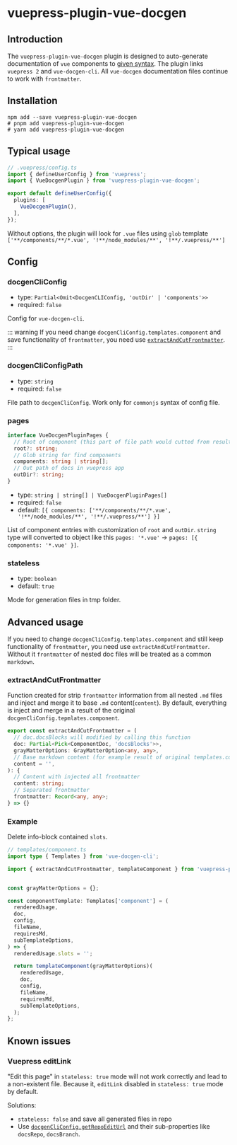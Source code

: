# vuepress-plugin-vue-docgen

## Introduction

The `vuepress-plugin-vue-docgen` plugin is designed to auto-generate documentation of `vue` components to [given syntax](https://vue-styleguidist.github.io/docs/Documenting.html).
The plugin links `vuepress 2` and `vue-docgen-cli`.
All `vue-docgen` documentation files continue to work with `frontmatter`.

## Installation

```shell
npm add --save vuepress-plugin-vue-docgen
# pnpm add vuepress-plugin-vue-docgen
# yarn add vuepress-plugin-vue-docgen
```

## Typical usage

```ts
// .vuepress/config.ts
import { defineUserConfig } from 'vuepress';
import { VueDocgenPlugin } from 'vuepress-plugin-vue-docgen';

export default defineUserConfig({
  plugins: [
    VueDocgenPlugin(),
  ],
});
```

Without options, the plugin will look for `.vue` files using `glob` template `['**/components/**/*.vue', '!**/node_modules/**', '!**/.vuepress/**']`

## Config

### docgenCliConfig

- type: `Partial<Omit<DocgenCLIConfig, 'outDir' | 'components'>>`
- required: `false`

Config for `vue-docgen-cli`.

::: warning
If you need change `docgenCliConfig.templates.component` and save functionality of `frontmatter`, you need use [`extractAndCutFrontmatter`](#advanced-usage).
:::

### docgenCliConfigPath

- type: `string`
- required: `false`

File path to `docgenCliConfig`. Work only for `commonjs` syntax of config file.

### pages

```ts
interface VueDocgenPluginPages {
  // Root of component (this part of file path would cutted from result vuepress url)
  root?: string;
  // Glob string for find components
  components: string | string[];
  // Out path of docs in vuepress app
  outDir?: string;
}
```

- type: `string | string[] | VueDocgenPluginPages[]`
- required: `false`
- default: `[{ components: ['**/components/**/*.vue', '!**/node_modules/**', '!**/.vuepress/**'] }]`

List of component entries with customization of `root` and `outDir`. `string` type will converted to object like this `pages: '*.vue'` -> `pages: [{ components: '*.vue' }]`.

### stateless

- type: `boolean`
- default: `true`

Mode for generation files in tmp folder.

## Advanced usage

If you need to change `docgenCliConfig.templates.component` and still keep functionality of `frontmatter`, you need use `extractAndCutFrontmatter`.
Without it `frontmatter` of nested doc files will be treated as a common `markdown`.

### extractAndCutFrontmatter

Function created for strip `frontmatter` information from all nested `.md` files and inject and merge it to base `.md` content(`content`). By default, everything is inject and merge in a result of the original `docgenCliConfig.tepmlates.component`.

```ts
export const extractAndCutFrontmatter = (
  // doc.docsBlocks will modified by calling this function
  doc: Partial<Pick<ComponentDoc, 'docsBlocks'>>,
  grayMatterOptions: GrayMatterOption<any, any>,
  // Base markdown content (for example result of original templates.component)
  content = '',
): {
  // Content with injected all frontmatter
  content: string;
  // Separated frontmatter
  frontmatter: Record<any, any>;
} => {}
```

### Example

Delete info-block contained `slots`.

```ts
// templates/component.ts
import type { Templates } from 'vue-docgen-cli';

import { extractAndCutFrontmatter, templateComponent } from 'vuepress-plugin-vue-docgen';


const grayMatterOptions = {};

const componentTemplate: Templates['component'] = (
  renderedUsage,
  doc,
  config,
  fileName,
  requiresMd,
  subTemplateOptions,
) => {
  renderedUsage.slots = '';

  return templateComponent(grayMatterOptions)(
    renderedUsage,
    doc,
    config,
    fileName,
    requiresMd,
    subTemplateOptions,
  );
};
```

## Known issues

### Vuepress editLink

"Edit this page" in `stateless: true` mode will not work correctly and lead to a non-existent file.
Because it, `editLink` disabled in `stateless: true` mode by default.

Solutions:
- `stateless: false` and save all generated files in repo
- Use [`docgenCliConfig.getRepoEditUrl`](https://github.com/vue-styleguidist/vue-styleguidist/tree/dev/packages/vue-docgen-cli#getrepoediturl) and their sub-properties like `docsRepo`, `docsBranch`.
